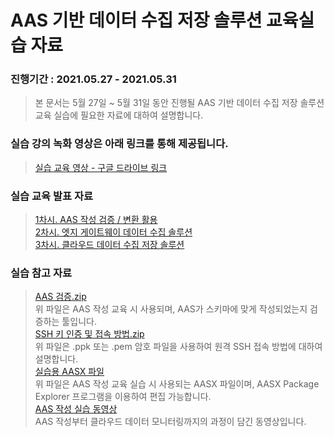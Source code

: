 # AAS 기반 데이터 수집 저장 솔루션 교육실습 자료  
### 진행기간 : 2021.05.27 - 2021.05.31  
> 본 문서는 5월 27일 ~ 5월 31일 동안 진행될 AAS 기반 데이터 수집 저장 솔루션 교육 실습에 필요한 자료에 대하여 설명합니다.  

### 실습 강의 녹화 영상은 아래 링크를 통해 제공됩니다.
> [실습 교육 영상 - 구글 드라이브 링크](https://drive.google.com/drive/folders/1koFEYORpfzLd7ik5fJV2e3QTsVruPUIk?usp=sharing)  
  
### 실습 교육 발표 자료 ###
> [1차시. AAS 작성 검증 / 변환 활용](https://github.com/kosmo-nestfield/Education/blob/main/2.%20%EC%8B%A4%EC%8A%B5%20%EA%B5%90%EC%9C%A1%20%EC%98%81%EC%83%81%20%EB%B0%8F%20%EC%9E%90%EB%A3%8C/%5B%EA%B5%90%EC%9C%A1%EC%9E%90%EB%A3%8C%201%EC%B0%A8%EC%8B%9C%5D%20Asset%20Administration%20Shell%20%20%EC%9E%91%EC%84%B1-%EA%B2%80%EC%A6%9D%20%EB%B0%8F%20%EB%B3%80%ED%99%98-%ED%99%9C%EC%9A%A9.pdf)  
> [2차시. 엣지 게이트웨이 데이터 수집 솔루션](https://github.com/kosmo-nestfield/Education/blob/main/2.%20%EC%8B%A4%EC%8A%B5%20%EA%B5%90%EC%9C%A1%20%EC%98%81%EC%83%81%20%EB%B0%8F%20%EC%9E%90%EB%A3%8C/%5B%EA%B5%90%EC%9C%A1%EC%9E%90%EB%A3%8C%202%EC%B0%A8%EC%8B%9C%5D%20%EC%97%A3%EC%A7%80%20%EA%B2%8C%EC%9D%B4%ED%8A%B8%EC%9B%A8%EC%9D%B4%20%EB%8D%B0%EC%9D%B4%ED%84%B0%20%EC%88%98%EC%A7%91%20%EC%86%94%EB%A3%A8%EC%85%98.pdf)  
> [3차시. 클라우드 데이터 수집 저장 솔루션](https://github.com/kosmo-nestfield/Education/blob/main/2.%20%EC%8B%A4%EC%8A%B5%20%EA%B5%90%EC%9C%A1%20%EC%98%81%EC%83%81%20%EB%B0%8F%20%EC%9E%90%EB%A3%8C/%5B%EA%B5%90%EC%9C%A1%EC%9E%90%EB%A3%8C%203%EC%B0%A8%EC%8B%9C%5D%20%ED%81%B4%EB%9D%BC%EC%9A%B0%EB%93%9C%20%20%EB%8D%B0%EC%9D%B4%ED%84%B0%20%EC%88%98%EC%A7%91%20%EB%B0%8F%20%EC%A0%80%EC%9E%A5%20%EA%B5%90%EC%9C%A1.pptx)  

### 실습 참고 자료 
> [AAS 검증.zip](https://github.com/kosmo-nestfield/Education/blob/main/2.%20%EC%8B%A4%EC%8A%B5%20%EA%B5%90%EC%9C%A1%20%EC%98%81%EC%83%81%20%EB%B0%8F%20%EC%9E%90%EB%A3%8C/%EC%8B%A4%EC%8A%B5%20%EC%B0%B8%EA%B3%A0%20%EC%9E%90%EB%A3%8C/AAS%20%EA%B2%80%EC%A6%9D.zip)  
> 위 파일은 AAS 작성 교육 시 사용되며, AAS가 스키마에 맞게 작성되었는지 검증하는 툴입니다.  
> [SSH 키 인증 및 접속 방법.zip](https://github.com/kosmo-nestfield/Education/blob/main/2.%20%EC%8B%A4%EC%8A%B5%20%EA%B5%90%EC%9C%A1%20%EC%98%81%EC%83%81%20%EB%B0%8F%20%EC%9E%90%EB%A3%8C/%EC%8B%A4%EC%8A%B5%20%EC%B0%B8%EA%B3%A0%20%EC%9E%90%EB%A3%8C/SSH%20%ED%82%A4%EC%9D%B8%EC%A6%9D%20%EB%B0%8F%20%EC%A0%91%EC%86%8D%EB%B0%A9%EB%B2%95.zip)  
> 위 파일은 .ppk 또는 .pem 암호 파일을 사용하여 원격 SSH 접속 방법에 대하여 설명합니다.  
> [실습용 AASX 파일](https://github.com/kosmo-nestfield/Education/blob/main/2.%20%EC%8B%A4%EC%8A%B5%20%EA%B5%90%EC%9C%A1%20%EC%98%81%EC%83%81%20%EB%B0%8F%20%EC%9E%90%EB%A3%8C/%EC%8B%A4%EC%8A%B5%20%EC%B0%B8%EA%B3%A0%20%EC%9E%90%EB%A3%8C/%EC%8B%A4%EC%8A%B5%EC%9A%A9%20AASX%20%ED%8C%8C%EC%9D%BC.zip)  
> 위 파일은 AAS 작성 교육 실습 시 사용되는 AASX 파일이며, AASX Package Explorer 프로그램을 이용하여 편집 가능합니다.  
> [AAS 작성 실습 동영상](https://github.com/kosmo-nestfield/Education/tree/main/2.%20%EC%8B%A4%EC%8A%B5%20%EA%B5%90%EC%9C%A1%20%EC%98%81%EC%83%81%20%EB%B0%8F%20%EC%9E%90%EB%A3%8C/AAS%20%EC%9E%91%EC%84%B1%20%EB%B0%8F%20%ED%99%9C%EC%9A%A9%20%EA%B0%95%EC%9D%98%20%EC%B0%B8%EA%B3%A0%20%EB%8F%99%EC%98%81%EC%83%81)  
>AAS 작성부터 클라우드 데이터 모니터링까지의 과정이 담긴 동영상입니다.  
  
